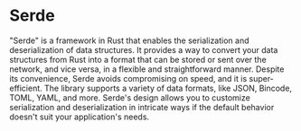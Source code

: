 # Serde

"Serde" is a framework in Rust that enables the serialization and deserialization of data structures. It provides a way to convert your data structures from Rust into a format that can be stored or sent over the network, and vice versa, in a flexible and straightforward manner. Despite its convenience, Serde avoids compromising on speed, and it is super-efficient. The library supports a variety of data formats, like JSON, Bincode, TOML, YAML, and more. Serde's design allows you to customize serialization and deserialization in intricate ways if the default behavior doesn't suit your application's needs.
